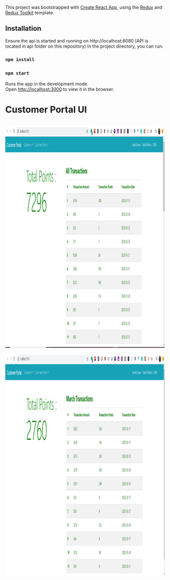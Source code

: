 This project was bootstrapped with [Create React App](https://github.com/facebook/create-react-app), using the [Redux](https://redux.js.org/) and [Redux Toolkit](https://redux-toolkit.js.org/) template.

## Installation
Ensure the api is started and running on http://localhost:8080 (API is located in api folder on this repository)
In the project directory, you can run:

### `npm install`
### `npm start`

Runs the app in the development mode.<br />
Open [http://localhost:3000](http://localhost:3000) to view it in the browser.

# Customer Portal UI

<br>
<img height="700" src="https://github.com/babatundealaraje/customerportal/blob/master/ui/customerPortal.png">
</br>

<br>
<img height="700" src="https://github.com/babatundealaraje/customerportal/blob/master/ui/monthlyView.png">
</br>
